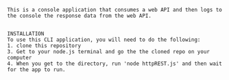 	

	This is a console application that consumes a web API and then logs to the console the response data from the web API.


	INSTALLATION
	To use this CLI application, you will need to do the following:
	1. clone this repository
	3. Get to your node.js terminal and go the the cloned repo on your computer
	4. When you get to the directory, run 'node httpREST.js' and then wait for the app to run.

